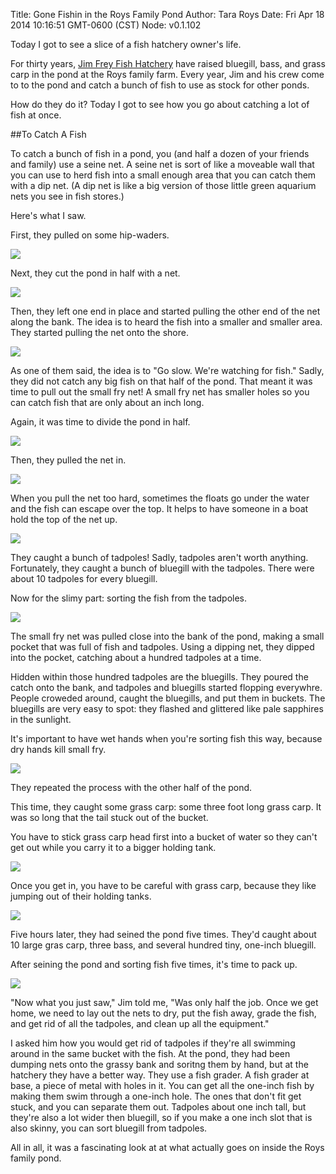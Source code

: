 Title: Gone Fishin in the Roys Family Pond
Author: Tara Roys
Date: Fri Apr 18 2014 10:16:51 GMT-0600 (CST)
Node: v0.1.102

Today I got to see a slice of a fish hatchery owner's life.  

For thirty years, [Jim Frey Fish Hatchery](http://www.jimfreyfishhatchery.com/index.html) have raised bluegill, bass, and grass carp in the pond at the Roys family farm.  Every year, Jim and his crew come to to the pond and catch a bunch of fish to use as stock for other ponds.

How do they do it? Today I got to see how you go about catching a lot of fish at once.

##To Catch A Fish

To catch a bunch of fish in a pond, you (and half a dozen of your friends and family) use a seine net.  A seine net is sort of like a moveable wall that you can use to herd fish into a small enough area that you can catch them with a dip net. (A dip net is like a big version of those little green aquarium nets you see in fish stores.)

Here's what I saw.  

First, they pulled on some hip-waders.  

![](images/hipwaders.jpg)

Next, they cut the pond in half with a net. 

![](images/divide_pond_in_half.jpg)

Then, they left one end in place and started pulling the other end of the net along the bank.  The idea is to heard the fish into a smaller and smaller area. 
They started pulling the net onto the shore.  

![](images/pull_to_shore.jpg)

As one of them said, the idea is to "Go slow.  We're watching for fish."  Sadly, they did not catch any big fish on that half of the pond. That meant it was time to pull out the small fry net!  A small fry net has smaller holes so you can catch fish that are only about an inch long. 

Again, it was time to divide the pond in half. 

![](images/divide_the_pond.jpg)

Then, they pulled the net in.

![](images/pull_net_in.jpg)

When you pull the net too hard, sometimes the floats go under the water and the fish can escape over the top.  It helps to have someone in a boat hold the top of the net up. 

![](images/boating.jpg)

They caught a bunch of tadpoles!  Sadly, tadpoles aren't worth anything. Fortunately, they caught a bunch of bluegill with the tadpoles.  There were about 10 tadpoles for every bluegill. 

Now for the slimy part: sorting the fish from the tadpoles.

![](images/sorting_tadpoles.jpg)


The small fry net was pulled close into the bank of the pond, making a small pocket that was full of fish and tadpoles.  Using a dipping net, they dipped into the pocket, catching about a hundred tadpoles at a time. 

Hidden within those hundred tadpoles are the bluegills.  They poured the catch onto the bank, and tadpoles and bluegills started flopping everywhre.  People croweded around, caught the bluegills, and put them in buckets.  The bluegills are very easy to spot: they flashed and glittered like pale sapphires in the sunlight. 

It's important to have wet hands when you're sorting fish this way, because  dry hands kill small fry.

![](images/bluegills.jpg)

They repeated the process with the other half of the pond.  

This time, they caught some grass carp: some three foot long grass carp. It was so long that the tail stuck out of the bucket. 

You have to stick grass carp head first into a bucket of water so they can't get out while you carry it to a bigger holding tank.  

![](images/catching_grass_carp.jpg)

Once you get in, you have to be careful with grass carp, because they like jumping out of their holding tanks. 

![](images/grass_carp.jpg)

Five hours later, they had seined the pond five times. They'd caught about 10 large gras carp, three bass, and several hundred tiny, one-inch bluegill.  

After seining the pond and sorting fish five times, it's time to pack up.  

![](images/bring_in_the_boat.jpg)

"Now what you just saw," Jim told me, "Was only half the job.  Once we get home, we need to lay out the nets to dry, put the fish away, grade the fish, and get rid of all the tadpoles, and clean up all the equipment."

I asked him how you would get rid of tadpoles if they're all swimming around in the same bucket with the fish.  At the pond, they had been dumping nets onto the grassy bank and soritng them by hand, but at the hatchery they have a better way.  They use a fish grader.  A fish grader at base, a piece of metal with holes in it.  You can get all the one-inch fish by making them swim through a one-inch hole.  The ones that don't fit get stuck, and you can separate them out.  Tadpoles about one inch tall, but they're also a lot wider then bluegill, so if you make a one inch slot that is also skinny, you can sort bluegill from tadpoles.  

All in all, it was a fascinating look at at what actually goes on inside the Roys family pond. 